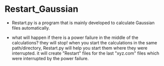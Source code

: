 # Restart_Gaussian

* Restart.py is a program that is mainly developed to calculate Gaussian files automatically.

* what will happen if there is a power failure in the middle of the calculations? they will stop! when you start the calculations in the same path/directory, Restart.py will help you start them where they were interrupted. it will create "Restart" files for the last "xyz.com" files which were interrupted by the power failure.

